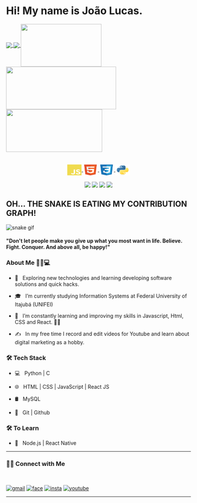 <h1> Hi! My name is João Lucas. </h1>

<div>
  <a href="https://github.com/joaolucas2012">
  <img height="180em"   align="center" src="https://github-readme-stats.vercel.app/api?username=joaolucas2012&show_icons=true&theme=react&include_all_commits=true&count_private=true"/>
  <img height="180em"  align="center" src="https://github-readme-stats.vercel.app/api/top-langs/?username=joaolucas2012&layout=compact&langs_count=7&theme=react" />

  <img align="center" width="220" height="116" src="https://c.tenor.com/XURX9sJ3wucAAAAM/shangchi-ten-rings.gif">
  <img align="center" width="300" height="116" src="https://i.pinimg.com/originals/b3/b4/5a/b3b45a7fd0b41aa05f6075c7dbefb3ee.gif">
  <img align="center" width="262" height="116" src="http://cinemacomrapadura.com.br/imagens/2018/04/20190421-vinga1.gif">
</div>
 <br>
<div  align="center"> 
  <div style="display: inline_block"><br>
  <img align="center" alt="Rafa-Js" height="30" width="40" src="https://raw.githubusercontent.com/devicons/devicon/master/icons/javascript/javascript-plain.svg">
  <img align="center" alt="HTML" height="30" width="40" src="https://raw.githubusercontent.com/devicons/devicon/master/icons/html5/html5-original.svg">
  <img align="center" alt="CSS" height="30" width="40" src="https://raw.githubusercontent.com/devicons/devicon/master/icons/css3/css3-original.svg">
  <img align="center" alt="Python" height="30" width="40" src="https://raw.githubusercontent.com/devicons/devicon/master/icons/python/python-original.svg"> 
    
</div>
  <br><a href="https://www.youtube.com/c/Manualdousu%C3%A1rioOficial" target="_blank"><img src="https://img.shields.io/badge/-Youtube-%23EA4335?style=for-the-badge&logo=youtube&logoColor=white" target="_blank"></a>
  <a href="https://www.instagram.com/joaolucas2012/?hl=pt-br" target="_blank"><img src="https://img.shields.io/badge/-Instagram-%23E4405F?style=for-the-badge&logo=instagram&logoColor=white" target="_blank"></a>
  <a href="mailto:ribeirojoaolucas68@gmail.com"><img src="https://img.shields.io/badge/-Gmail-c14438?style=for-the-badge&logo=Gmail&logoColor=white" target="_blank"></a>
  <a href="https://www.facebook.com/joaolucas.ribeiro.18/" target="_blank"><img src="https://img.shields.io/badge/-Facebook-blue?style=for-the-badge&logo=Facebook&logoColor=white" target="_blank"></a>
</div>
  
## OH... THE SNAKE IS EATING MY CONTRIBUTION GRAPH!
![snake gif](https://github.com/joaolucas2012/joaolucas2012/blob/output/github-contribution-grid-snake.gif)
  
  
#### "Don't let people make you give up what you most want in life. Believe. Fight. Conquer. And above all, be happy!"
  
 <h3>About Me 👨🏻💻  </h3>

- 🤔 &nbsp; Exploring new technologies and learning developing software solutions and quick hacks.

- 🎓 &nbsp; I’m currently studying Information Systems at Federal University of Itajubá (UNIFEI)

- 🌱 &nbsp; I’m constantly learning and improving my skills in Javascript, Html, CSS and React. 👨‍💻

- ✍️ &nbsp; In my free time I record and edit videos for Youtube and learn about digital marketing as a hobby.

<h3>🛠 Tech Stack</h3>

- 💻 &nbsp; Python | C

- 🌐 &nbsp; HTML | CSS | JavaScript | React JS

- 🛢 &nbsp; MySQL

- 🔧 &nbsp; Git | Github

<h3>🛠 To Learn</h3>

- 🔧 &nbsp; Node.js | React Native

<hr>

<h3> 🤝🏻 Connect with Me </h3>

<br>

[![gmail](https://img.shields.io/badge/-Gmail-c14438?style=for-the-badge&logo=Gmail&logoColor=white)](mailto:ribeirojoaolucas68@gmail.com)
[![face](https://img.shields.io/badge/-Facebook-blue?style=for-the-badge&logo=Facebook&logoColor=white)](https://www.facebook.com/joaolucas.ribeiro.18/)
[![insta](https://img.shields.io/badge/-Instagram-E4405F?style=for-the-badge&logo=instagram&logoColor=white)](https://www.instagram.com/joaolucas2012/?hl=pt-br)
[![youtube](https://img.shields.io/badge/-Youtube-%23EA4335?style=for-the-badge&logo=youtube&logoColor=white)](https://www.youtube.com/c/Manualdousu%C3%A1rioOficial)

<hr>

